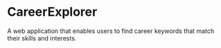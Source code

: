 # CareerExplorer

A web application that enables users to find career keywords that match their skills and interests.
